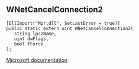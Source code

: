 ## WNetCancelConnection2

```
[DllImport("Mpr.dll", SetLastError = true)]
public static extern uint WNetCancelConnection2(
   string lpszName,
   uint dwFlags,
   bool fForce
);
```

[Microsoft documentation](https://docs.microsoft.com/en-us/windows/win32/api/winnetwk/nf-winnetwk-wnetcancelconnection2a)
